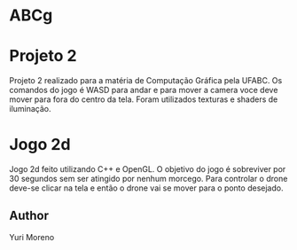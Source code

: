 # ABCg

# Projeto 2

Projeto 2 realizado para a matéria de Computação Gráfica pela UFABC. Os comandos do jogo é WASD para andar e para mover a camera voce deve mover para fora do centro da tela.
Foram utilizados texturas e shaders de iluminação.

# Jogo 2d
Jogo 2d feito utilizando C++ e OpenGL. O objetivo do jogo é sobreviver por 30 segundos sem ser atingido por nenhum morcego.
Para controlar o drone deve-se clicar na tela e então o drone vai se mover para o ponto desejado.

## Author

Yuri Moreno
